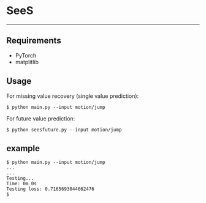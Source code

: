 # SeeS
-----


## Requirements

- PyTorch
- matplitlib

## Usage

For missing value recovery (single value prediction):

	$ python main.py --input motion/jump

For future value prediction:

	$ python seesfuture.py --input motion/jump

## example


	$ python main.py --input motion/jump 
	...
	...
	Testing...
	Time: 0m 0s
	Testing loss: 0.7165693044662476
	$ 
	

